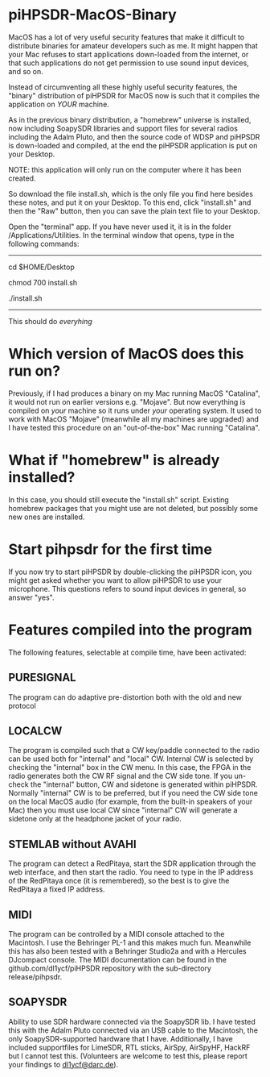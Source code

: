 # piHPSDR-MacOS-Binary

MacOS has a lot of very useful security features that
make it difficult to distribute binaries for amateur
developers such as me. It might happen that your Mac
refuses to start applications down-loaded from the internet,
or that such applications do not get permission to use
sound input devices, and so on.

Instead of circumventing all these highly useful security
features, the "binary" distribution of piHPSDR for MacOS
now is such that it compiles the application on *YOUR*
machine.

As in the previous binary distribution, a "homebrew"
universe is installed, now including SoapySDR libraries
and support files for several radios including the
Adalm Pluto, and then the source code of WDSP and piHPSDR
is down-loaded and compiled, at the end the piHPSDR
application is put on your Desktop.

NOTE: this application will only run on the computer where
it has been created.

So download the file install.sh, which is the only file
you find here besides these notes, and put it on your
Desktop. To this end, click "install.sh" and then the "Raw"
button, then you can save the plain text file to your Desktop.

Open the "terminal" app. If you have never used it, it is in the folder
/Applications/Utilities. In the terminal window that opens, type in the following
commands:

---------------------------------------------------------------------------

cd $HOME/Desktop

chmod 700 install.sh

./install.sh

---------------------------------------------------------------------------

This should do *everyhing*

Which version of MacOS does this run on?
========================================

Previously, if I had produces a binary on my Mac running MacOS "Catalina",
it would not run on earlier versions e.g. "Mojave". But now everything is
compiled on *your* machine so it runs under *your* operating system.
It used to work with MacOS "Mojave" (meanwhile all my machines are upgraded)
and I have tested this procedure on an "out-of-the-box" Mac
running "Catalina".

What if "homebrew" is already installed?
========================================

In this case, you should still execute the "install.sh" script.
Existing homebrew packages that you might use are not deleted,
but possibly some new ones are installed.

Start pihpsdr for the first time
================================

If you now try to start piHPSDR by double-clicking the piHPSDR icon,
you might get asked whether you want to allow piHPSDR to use your
microphone. This questions refers to sound input devices in general,
so answer "yes".

Features compiled into the program
==================================

The following features, selectable at compile time, have been activated:

PURESIGNAL
----------
The program can do adaptive pre-distortion both with the old and new protocol

LOCALCW
-------
The program is compiled such that a CW key/paddle connected to the radio
can be used both for "internal" and "local" CW. Internal CW is selected
by checking the "internal" box in the CW menu. In this case, the FPGA
in the radio generates both the CW RF signal and the CW side tone.
If you un-check the "internal" button, CW and sidetone is generated
within piHPSDR. Normally "internal" CW is to be preferred, but if
you need the CW side tone on the local MacOS audio (for example, from
the built-in speakers of your Mac) then you must use local CW since
"internal" CW will generate a sidetone only at the headphone jacket
of your radio.
              
STEMLAB without AVAHI
---------------------
The program can detect a RedPitaya, start the SDR application through the web
interface, and then start the radio. You need to type in the IP address of the
RedPitaya once (it is remembered), so the best is to give the RedPitaya a
fixed IP address.

MIDI  
----
The program can be controlled by a MIDI console attached to the Macintosh.
I use the Behringer PL-1 and this makes much fun. Meanwhile this has also
been tested with a Behringer Studio2a and with a Hercules DJcompact console.
The MIDI documentation can be found in the github.com/dl1ycf/piHPSDR repository
with the sub-directory release/pihpsdr.

SOAPYSDR
--------
Ability to use SDR hardware connected via the SoapySDR lib. I have tested this
with the Adalm Pluto connected via an USB cable to the Macintosh, the only
SoapySDR-supported hardware that I have. Additionally, I have included 
supportfiles for LimeSDR, RTL sticks, AirSpy, AirSpyHF, HackRF but I cannot
test this. (Volunteers are welcome to test
this, please report your findings to dl1ycf@darc.de).
